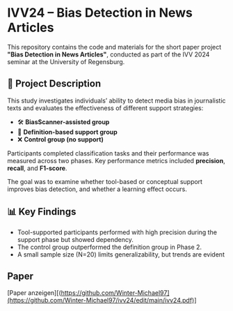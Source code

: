 # IVV24 – Bias Detection in News Articles

This repository contains the code and materials for the short paper project **"Bias Detection in News Articles"**, conducted as part of the IVV 2024 seminar at the University of Regensburg.

## 🧠 Project Description

This study investigates individuals’ ability to detect media bias in journalistic texts and evaluates the effectiveness of different support strategies:

- 🛠️ **BiasScanner-assisted group**
- 📘 **Definition-based support group**
- ❌ **Control group (no support)**

Participants completed classification tasks and their performance was measured across two phases. Key performance metrics included **precision**, **recall**, and **F1-score**.

The goal was to examine whether tool-based or conceptual support improves bias detection, and whether a learning effect occurs.

## 📊 Key Findings

- Tool-supported participants performed with high precision during the support phase but showed dependency.
- The control group outperformed the definition group in Phase 2.
- A small sample size (N=20) limits generalizability, but trends are evident

## Paper
[Paper anzeigen][(https://github.com/Winter-Michael97](https://github.com/Winter-Michael97/ivv24/edit/main/ivv24.pdf)]

